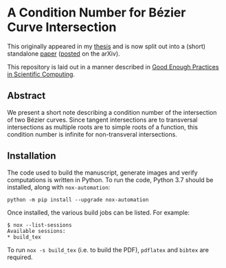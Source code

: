 # A Condition Number for B&#xe9;zier Curve Intersection

This originally appeared in my [thesis][1] and is now split out
into a (short) standalone [paper][3] ([posted][4] on the arXiv).

This repository is laid out in a manner described in
[Good Enough Practices in Scientific Computing][2].

## Abstract

We present a short note describing a condition number
of the intersection of two B&#xe9;zier curves. Since tangent
intersections are to transversal intersections as multiple roots are
to simple roots of a function, this condition number is infinite
for non-transveral intersections.

## Installation

The code used to build the manuscript, generate images and verify
computations is written in Python. To run the code, Python 3.7
should be installed, along with ``nox-automation``:

```
python -m pip install --upgrade nox-automation
```

Once installed, the various build jobs can be listed. For example:

```
$ nox --list-sessions
Available sessions:
* build_tex
```

To run ``nox -s build_tex`` (i.e. to build the PDF), ``pdflatex`` and
``bibtex`` are required.

[1]: https://github.com/dhermes/phd-thesis
[2]: https://arxiv.org/abs/1609.00037
[3]: doc/paper.pdf
[4]: https://arxiv.org/abs/1808.06126
